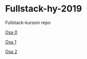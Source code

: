 # Fullstack-hy-2019
Fullstack-kurssin repo


[Osa 0](https://github.com/majormalfunk/Fullstack-hy-2019/blob/master/Osa-0/Osa-0.md)

[Osa 1](https://github.com/majormalfunk/Fullstack-hy-2019/tree/master/Osa-1)

[Osa 2](https://github.com/majormalfunk/Fullstack-hy-2019/tree/master/Osa-2)
